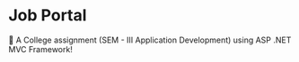 # Job Portal

🦄 A College assignment (SEM - III Application Development) using ASP .NET MVC Framework!
